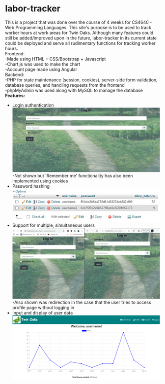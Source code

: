 # labor-tracker  
This is a project that was done over the course of 4 weeks for CS4640 - Web Programming Languages. This site's purpose is to be used to track worker hours at work areas for Twin Oaks. Although many features could still be added/improved upon in the future, labor-tracker in its current state could be deployed and serve all rudimentary functions for tracking worker hours.  
Frontend:  
-Made using HTML + CSS/Bootstrap + Javascript  
-Chart.js was used to make the chart  
-Account page made using Angular  
Backend:  
-PHP for state maintenance (session, cookies), server-side form validation, database queries, and handling requests from the frontend  
-phpMyAdmin was used along with MySQL to manage the database  
**Features:**  
* Login authentication  
![login](/images/login.gif?raw=true)
-Not shown but 'Remember me' functionality has also been implemented using cookies  
* Password hashing  
![password hashing](/images/password_hashing.JPG?raw=true)
* Support for multiple, simultaneous users  
![simultaneous users](/images/simultaneous_users.gif?raw=true)
-Also shown was redirection in the case that the user tries to access profile page without logging in  
* Input and display of user data  
![input and display of user data](/images/input.gif?raw=true)
